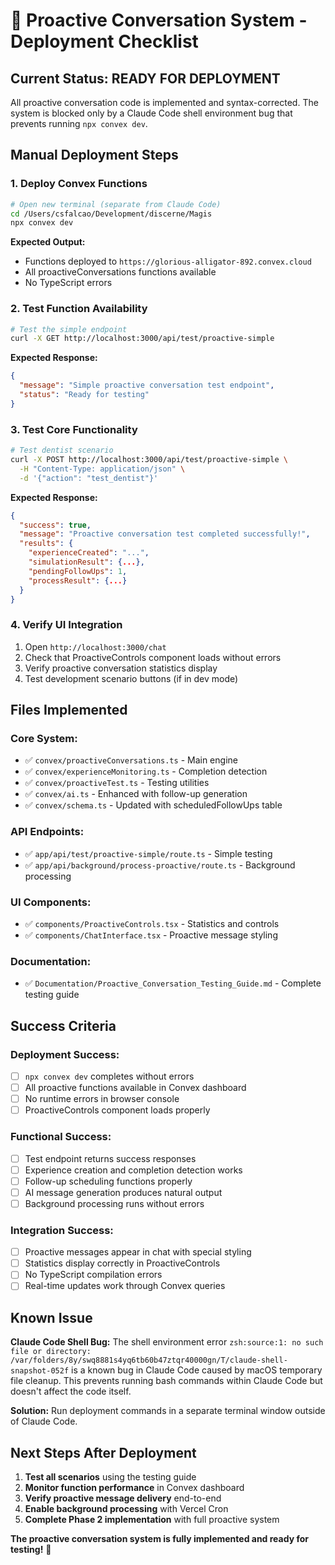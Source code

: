 # 🚀 Proactive Conversation System - Deployment Checklist

## **Current Status: READY FOR DEPLOYMENT**

All proactive conversation code is implemented and syntax-corrected. The system is blocked only by a Claude Code shell environment bug that prevents running `npx convex dev`.

## **Manual Deployment Steps**

### **1. Deploy Convex Functions**
```bash
# Open new terminal (separate from Claude Code)
cd /Users/csfalcao/Development/discerne/Magis
npx convex dev
```

**Expected Output:**
- Functions deployed to `https://glorious-alligator-892.convex.cloud`
- All proactiveConversations functions available
- No TypeScript errors

### **2. Test Function Availability**
```bash
# Test the simple endpoint
curl -X GET http://localhost:3000/api/test/proactive-simple
```

**Expected Response:**
```json
{
  "message": "Simple proactive conversation test endpoint",
  "status": "Ready for testing"
}
```

### **3. Test Core Functionality**
```bash
# Test dentist scenario
curl -X POST http://localhost:3000/api/test/proactive-simple \
  -H "Content-Type: application/json" \
  -d '{"action": "test_dentist"}'
```

**Expected Response:**
```json
{
  "success": true,
  "message": "Proactive conversation test completed successfully!",
  "results": {
    "experienceCreated": "...",
    "simulationResult": {...},
    "pendingFollowUps": 1,
    "processResult": {...}
  }
}
```

### **4. Verify UI Integration**
1. Open `http://localhost:3000/chat`
2. Check that ProactiveControls component loads without errors
3. Verify proactive conversation statistics display
4. Test development scenario buttons (if in dev mode)

## **Files Implemented**

### **Core System:**
- ✅ `convex/proactiveConversations.ts` - Main engine
- ✅ `convex/experienceMonitoring.ts` - Completion detection
- ✅ `convex/proactiveTest.ts` - Testing utilities
- ✅ `convex/ai.ts` - Enhanced with follow-up generation
- ✅ `convex/schema.ts` - Updated with scheduledFollowUps table

### **API Endpoints:**
- ✅ `app/api/test/proactive-simple/route.ts` - Simple testing
- ✅ `app/api/background/process-proactive/route.ts` - Background processing

### **UI Components:**
- ✅ `components/ProactiveControls.tsx` - Statistics and controls
- ✅ `components/ChatInterface.tsx` - Proactive message styling

### **Documentation:**
- ✅ `Documentation/Proactive_Conversation_Testing_Guide.md` - Complete testing guide

## **Success Criteria**

### **Deployment Success:**
- [ ] `npx convex dev` completes without errors
- [ ] All proactive functions available in Convex dashboard
- [ ] No runtime errors in browser console
- [ ] ProactiveControls component loads properly

### **Functional Success:**
- [ ] Test endpoint returns success responses
- [ ] Experience creation and completion detection works
- [ ] Follow-up scheduling functions properly
- [ ] AI message generation produces natural output
- [ ] Background processing runs without errors

### **Integration Success:**
- [ ] Proactive messages appear in chat with special styling
- [ ] Statistics display correctly in ProactiveControls
- [ ] No TypeScript compilation errors
- [ ] Real-time updates work through Convex queries

## **Known Issue**

**Claude Code Shell Bug:** The shell environment error `zsh:source:1: no such file or directory: /var/folders/8y/swq8881s4yq6tb60b47ztqr40000gn/T/claude-shell-snapshot-052f` is a known bug in Claude Code caused by macOS temporary file cleanup. This prevents running bash commands within Claude Code but doesn't affect the code itself.

**Solution:** Run deployment commands in a separate terminal window outside of Claude Code.

## **Next Steps After Deployment**

1. **Test all scenarios** using the testing guide
2. **Monitor function performance** in Convex dashboard  
3. **Verify proactive message delivery** end-to-end
4. **Enable background processing** with Vercel Cron
5. **Complete Phase 2 implementation** with full proactive system

**The proactive conversation system is fully implemented and ready for testing!** 🎉